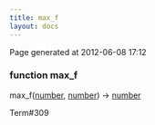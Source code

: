 ```yaml
---
title: max_f
layout: docs
---
```


<div class="bottom_right_note">Page generated at 2012-06-08 17:12</div>
<h3><span class="minor">function</span> max_f</h3>

max_f(<a href="/docs/number.html">number</a>, <a href="/docs/number.html">number</a>) -> <a href="/docs/number.html">number</a>
<p></p>

<p><span class="extra_minor">Term#309</span></p>
